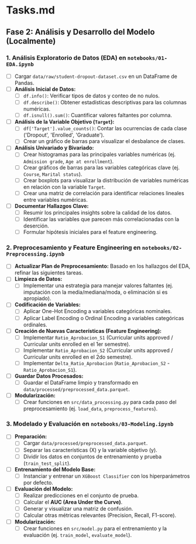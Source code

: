 # Tasks.md

## Fase 2: Análisis y Desarrollo del Modelo (Localmente)

### 1. Análisis Exploratorio de Datos (EDA) en `notebooks/01-EDA.ipynb`
- [ ] Cargar `data/raw/student-dropout-dataset.csv` en un DataFrame de Pandas.
- [ ] **Análisis Inicial de Datos:**
    - [ ] `df.info()`: Verificar tipos de datos y conteo de no nulos.
    - [ ] `df.describe()`: Obtener estadísticas descriptivas para las columnas numéricas.
    - [ ] `df.isnull().sum()`: Cuantificar valores faltantes por columna.
- [ ] **Análisis de la Variable Objetivo (`Target`):**
    - [ ] `df['Target'].value_counts()`: Contar las ocurrencias de cada clase ('Dropout', 'Enrolled', 'Graduate').
    - [ ] Crear un gráfico de barras para visualizar el desbalance de clases.
- [ ] **Análisis Univariado y Bivariado:**
    - [ ] Crear histogramas para las principales variables numéricas (ej. `Admission grade`, `Age at enrollment`).
    - [ ] Crear gráficos de barras para las variables categóricas clave (ej. `Course`, `Marital status`).
    - [ ] Crear boxplots para visualizar la distribución de variables numéricas en relación con la variable `Target`.
    - [ ] Crear una matriz de correlación para identificar relaciones lineales entre variables numéricas.
- [ ] **Documentar Hallazgos Clave:**
    - [ ] Resumir los principales insights sobre la calidad de los datos.
    - [ ] Identificar las variables que parecen más correlacionadas con la deserción.
    - [ ] Formular hipótesis iniciales para el feature engineering.

### 2. Preprocesamiento y Feature Engineering en `notebooks/02-Preprocessing.ipynb`
- [ ] **Actualizar Plan de Preprocesamiento:** Basado en los hallazgos del EDA, refinar las siguientes tareas.
- [ ] **Limpieza de Datos:**
    - [ ] Implementar una estrategia para manejar valores faltantes (ej. imputación con la media/mediana/moda, o eliminación si es apropiado).
- [ ] **Codificación de Variables:**
    - [ ] Aplicar One-Hot Encoding a variables categóricas nominales.
    - [ ] Aplicar Label Encoding o Ordinal Encoding a variables categóricas ordinales.
- [ ] **Creación de Nuevas Características (Feature Engineering):**
    - [ ] Implementar `Ratio_Aprobacion_S1` (Curricular units approved / Curricular units enrolled en el 1er semestre).
    - [ ] Implementar `Ratio_Aprobacion_S2` (Curricular units approved / Curricular units enrolled en el 2do semestre).
    - [ ] Implementar `Delta_Ratio_Aprobacion` (`Ratio_Aprobacion_S2` - `Ratio_Aprobacion_S1`).
- [ ] **Guardar Datos Procesados:**
    - [ ] Guardar el DataFrame limpio y transformado en `data/processed/preprocessed_data.parquet`.
- [ ] **Modularización:**
    - [ ] Crear funciones en `src/data_processing.py` para cada paso del preprocesamiento (ej. `load_data`, `preprocess_features`).

### 3. Modelado y Evaluación en `notebooks/03-Modeling.ipynb`
- [ ] **Preparación:**
    - [ ] Cargar `data/processed/preprocessed_data.parquet`.
    - [ ] Separar las características (X) y la variable objetivo (y).
    - [ ] Dividir los datos en conjuntos de entrenamiento y prueba (`train_test_split`).
- [ ] **Entrenamiento del Modelo Base:**
    - [ ] Instanciar y entrenar un `XGBoost Classifier` con los hiperparámetros por defecto.
- [ ] **Evaluación del Modelo:**
    - [ ] Realizar predicciones en el conjunto de prueba.
    - [ ] Calcular el **AUC (Area Under the Curve)**.
    - [ ] Generar y visualizar una matriz de confusión.
    - [ ] Calcular otras métricas relevantes (Precision, Recall, F1-score).
- [ ] **Modularización:**
    - [ ] Crear funciones en `src/model.py` para el entrenamiento y la evaluación (ej. `train_model`, `evaluate_model`).
